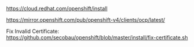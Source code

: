 https://cloud.redhat.com/openshift/install

https://mirror.openshift.com/pub/openshift-v4/clients/ocp/latest/

Fix Invalid Certificate:
https://github.com/secobau/openshift/blob/master/install/fix-certificate.sh
